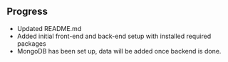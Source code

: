 ## Progress
- Updated README.md
- Added initial front-end and back-end setup with installed required packages
- MongoDB has been set up, data will be added once backend is done.
